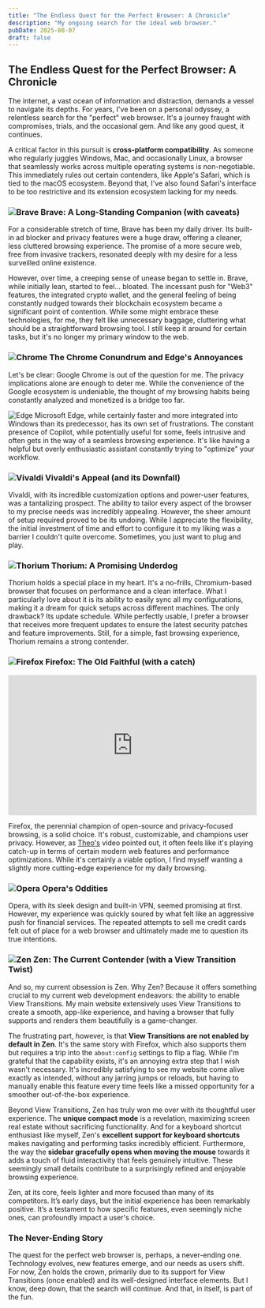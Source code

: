 ```yaml
---
title: "The Endless Quest for the Perfect Browser: A Chronicle"
description: "My ongoing search for the ideal web browser."
pubDate: 2025-08-07
draft: false
---
```


## The Endless Quest for the Perfect Browser: A Chronicle

The internet, a vast ocean of information and distraction, demands a vessel to navigate its depths. For years, I've been on a personal odyssey, a relentless search for the "perfect" web browser. It's a journey fraught with compromises, trials, and the occasional gem. And like any good quest, it continues.

A critical factor in this pursuit is **cross-platform compatibility**. As someone who regularly juggles Windows, Mac, and occasionally Linux, a browser that seamlessly works across multiple operating systems is non-negotiable. This immediately rules out certain contenders, like Apple's Safari, which is tied to the macOS ecosystem. Beyond that, I've also found Safari's interface to be too restrictive and its extension ecosystem lacking for my needs.

### ![Brave](https://brave.com/static-assets/images/cropped-brave_appicon_release-32x32.png) Brave: A Long-Standing Companion (with caveats) 

For a considerable stretch of time, Brave has been my daily driver. Its built-in ad blocker and privacy features were a huge draw, offering a cleaner, less cluttered browsing experience. The promise of a more secure web, free from invasive trackers, resonated deeply with my desire for a less surveilled online existence.

However, over time, a creeping sense of unease began to settle in. Brave, while initially lean, started to feel... bloated. The incessant push for "Web3" features, the integrated crypto wallet, and the general feeling of being constantly nudged towards their blockchain ecosystem became a significant point of contention. While some might embrace these technologies, for me, they felt like unnecessary baggage, cluttering what should be a straightforward browsing tool. I still keep it around for certain tasks, but it's no longer my primary window to the web.

### ![Chrome](https://www.google.com/chrome/static/images/favicons/favicon-32x32.png) The Chrome Conundrum and Edge's Annoyances

Let's be clear: Google Chrome is out of the question for me. The privacy implications alone are enough to deter me. While the convenience of the Google ecosystem is undeniable, the thought of my browsing habits being constantly analyzed and monetized is a bridge too far.

![Edge](https://avatars.githubusercontent.com/u/11354582?s=32&v=4) Microsoft Edge, while certainly faster and more integrated into Windows than its predecessor, has its own set of frustrations. The constant presence of Copilot, while potentially useful for some, feels intrusive and often gets in the way of a seamless browsing experience. It's like having a helpful but overly enthusiastic assistant constantly trying to "optimize" your workflow.

### ![Vivaldi](https://vivaldi.com/wp-content/uploads/cropped-favicon-32x32.png) Vivaldi's Appeal (and its Downfall)

Vivaldi, with its incredible customization options and power-user features, was a tantalizing prospect. The ability to tailor every aspect of the browser to my precise needs was incredibly appealing. However, the sheer amount of setup required proved to be its undoing. While I appreciate the flexibility, the initial investment of time and effort to configure it to my liking was a barrier I couldn't quite overcome. Sometimes, you just want to plug and play.

### ![Thorium](https://thorium.rocks/favicon-32x32.png) Thorium: A Promising Underdog

Thorium holds a special place in my heart. It's a no-frills, Chromium-based browser that focuses on performance and a clean interface. What I particularly love about it is its ability to easily sync all my configurations, making it a dream for quick setups across different machines. The only drawback? Its update schedule. While perfectly usable, I prefer a browser that receives more frequent updates to ensure the latest security patches and feature improvements. Still, for a simple, fast browsing experience, Thorium remains a strong contender.

### ![Firefox](https://avatars.githubusercontent.com/u/148481591?s=32&v=4) Firefox: The Old Faithful (with a catch)

<!-- Theo's Video Embed (Responsive and Centered) -->
<div style="text-align: center;">
  <iframe
    width="100%"
    height="auto"
    src="https://www.youtube.com/embed/mmjUlFIaNLE?si=Ig8Gw9Ope-PZ7m8Q"
    title="YouTube video player"
    frameborder="0"
    allow="accelerometer; autoplay; clipboard-write; encrypted-media; gyroscope; picture-in-picture; web-share"
    referrerpolicy="strict-origin-when-cross-origin"
    allowfullscreen
    style="
      max-width: 560px; /* Optional: Set a max width if you don't want it to fill extremely wide screens */
      aspect-ratio: 16/9;
      display: block; /* Make it a block element to be centered */
      margin: 0 auto; /* Center the block element */
    "
  ></iframe>
</div>

Firefox, the perennial champion of open-source and privacy-focused browsing, is a solid choice. It's robust, customizable, and champions user privacy. However, as [Theo's](https://t3.gg/) video pointed out, it often feels like it's playing catch-up in terms of certain modern web features and performance optimizations. While it's certainly a viable option, I find myself wanting a slightly more cutting-edge experience for my daily browsing.

### ![Opera](https://cdn-production-opera-website.operacdn.com/staticfiles/assets/images/favicon/favicon-32x32.ddd494719bed.png) Opera's Oddities

Opera, with its sleek design and built-in VPN, seemed promising at first. However, my experience was quickly soured by what felt like an aggressive push for financial services. The repeated attempts to sell me credit cards felt out of place for a web browser and ultimately made me to question its true intentions.

### ![Zen](https://avatars.githubusercontent.com/u/165225155?s=32&v=4) Zen: The Current Contender (with a View Transition Twist)

And so, my current obsession is Zen. Why Zen? Because it offers something crucial to my current web development endeavors: the ability to enable View Transitions. My main website extensively uses View Transitions to create a smooth, app-like experience, and having a browser that fully supports and renders them beautifully is a game-changer.

The frustrating part, however, is that **View Transitions are not enabled by default in Zen**. It's the same story with Firefox, which also supports them but requires a trip into the `about:config` settings to flip a flag. While I'm grateful that the capability exists, it's an annoying extra step that I wish wasn't necessary. It's incredibly satisfying to see my website come alive exactly as intended, without any jarring jumps or reloads, but having to manually enable this feature every time feels like a missed opportunity for a smoother out-of-the-box experience.

Beyond View Transitions, Zen has truly won me over with its thoughtful user experience. The **unique compact mode** is a revelation, maximizing screen real estate without sacrificing functionality. And for a keyboard shortcut enthusiast like myself, Zen's **excellent support for keyboard shortcuts** makes navigating and performing tasks incredibly efficient. Furthermore, the way the **sidebar gracefully opens when moving the mouse** towards it adds a touch of fluid interactivity that feels genuinely intuitive. These seemingly small details contribute to a surprisingly refined and enjoyable browsing experience.

Zen, at its core, feels lighter and more focused than many of its competitors. It’s early days, but the initial experience has been remarkably positive. It’s a testament to how specific features, even seemingly niche ones, can profoundly impact a user's choice.

### The Never-Ending Story

The quest for the perfect web browser is, perhaps, a never-ending one. Technology evolves, new features emerge, and our needs as users shift. For now, Zen holds the crown, primarily due to its support for View Transitions (once enabled) and its well-designed interface elements. But I know, deep down, that the search will continue. And that, in itself, is part of the fun.
